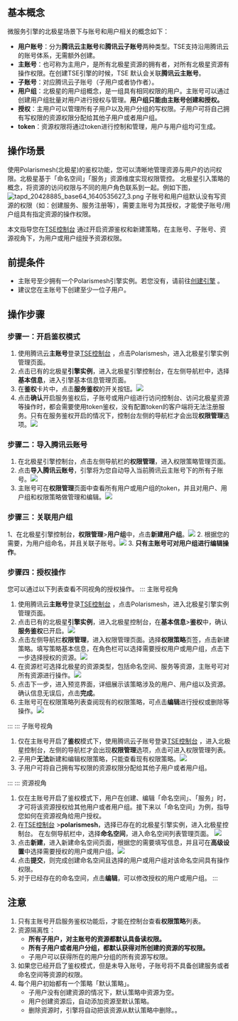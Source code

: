 ## 基本概念
微服务引擎的北极星场景下与账号和用户相关的概念如下：
- **用户账号**：分为**腾讯云主账号**和**腾讯云子账号**两种类型。TSE支持沿用腾讯云的账号体系，无需额外创建。
- **主账号**：也可称为主用户，是所有北极星资源的拥有者，对所有北极星资源有操作权限。在创建TSE引擎的时候，TSE 默认会关联**腾讯云主账号**。
- **子账号**：对应腾讯云子账号（子用户或者协作者）。
- **用户组**：北极星的用户组概念，是一组具有相同权限的用户。主账号可以通过创建用户组批量对用户进行授权与管理。**用户组只能由主账号创建和授权。**
- **授权**：主用户可以管理所有子用户以及用户分组的写权限。子用户可将自己拥有写权限的资源权限分配给其他子用户或者用户组。
- **token**：资源权限将通过token进行控制和管理，用户与用户组均可生成。

## 操作场景
使用Polarismesh(北极星)的鉴权功能，您可以清晰地管理资源与用户的访问权限。北极星基于「命名空间」「服务」资源维度实现权限管控。
北极星引入策略的概念，将资源的访问权限与不同的用户角色联系到一起。例如下图，![tapd_20428885_base64_1640535627_3.png](/tencent/api/attachments/s3/url?attachmentid=192470)
子账号和用户组默认没有写资源的权限（如：创建服务、服务注册等），需要主账号为其授权，才能使子账号/用户组具有指定资源的操作权限。

本文指导您在[TSE控制台](https://console.cloud.tencent.com/tse) 通过开启资源鉴权和新建策略，在主账号、子账号、资源视角下，为用户或用户组授予资源权限。

## 前提条件
- 主账号至少拥有一个Polarismesh引擎实例。若您没有，请前往[创建引擎](https://cloud.tencent.com/document/product/1364/65866) 。
- 建议您在主账号下创建至少一位子用户。

## 操作步骤
### 步骤一：开启鉴权模式
1. 使用腾讯云**主账号**登录[TSE控制台](https://console.cloud.tencent.com/tse) ，点击Polarismesh，进入北极星引擎实例管理页面。
2. 点击已有的北极星**引擎实例**，进入北极星引擎控制台，在左侧导航栏中，选择**基本信息**，进入引擎基本信息管理页面。
3. 在**鉴权**卡片中，点击**服务鉴权**的开关按钮。![](https://qcloudimg.tencent-cloud.cn/raw/6921a67809f50be9bf0f0c2961e94655.png)
4. 点击**确认**开启服务鉴权后，子账号或用户组进行访问控制台、访问北极星资源等操作时，都会需要使用token鉴权，没有配置token的客户端将无法注册服务。只有在服务鉴权开启的情况下，控制台左侧的导航栏才会出现**权限管理**选项。![](https://qcloudimg.tencent-cloud.cn/raw/68325c05922fea28f4f07d00a757eefb.png)

### 步骤二：导入腾讯云账号
1. 在北极星引擎控制台，点击左侧导航栏的**权限管理**，进入权限策略管理页面。
2. 点击**导入腾讯云账号**，引擎将为您自动导入当前腾讯云主账号下的所有子账号。![](https://qcloudimg.tencent-cloud.cn/raw/613788533a2f727450863caed9451158.jpg)
3. 主账号可在**权限管理**页面中查看所有用户或用户组的token，并且对用户、用户组和权限策略做管理和编辑。![](![](https://qcloudimg.tencent-cloud.cn/raw/486548301f3335ff94c806d840fabe2b.jpg))

### 步骤三：关联用户组
1、在北极星引擎控制台，**权限管理**>**用户组**中，点击**新建用户组**。![](https://qcloudimg.tencent-cloud.cn/raw/bc55b1c65cf9e39ad266ccecc1fc65e6.png)
2. 根据您的需要，为用户组命名，并且关联子账号。![](https://qcloudimg.tencent-cloud.cn/raw/93a1c09bc4d015889cf960cce1c745c8.jpg)
3. **只有主账号可对用户组进行编辑操作**。

### 步骤四：授权操作
您可以通过以下列表查看不同视角的授权操作。
<dx-tabs> 
::: 主账号视角
1. 使用腾讯云**主账号**登录[TSE控制台](https://console.cloud.tencent.com/tse) ，点击Polarismesh，进入北极星引擎实例管理页面。
2. 点击已有的北极星**引擎实例**，进入北极星控制台，在**基本信息**>**鉴权**中，确认**服务鉴权**已开启。![](https://qcloudimg.tencent-cloud.cn/raw/2e7a3e2425fbb633d191003b2c88c5bf.png)
3. 点击左侧导航栏**权限管理**，进入权限管理页面。选择**权限策略**页签，点击新建策略。填写策略基本信息，在角色栏可以选择需要授权用户或用户组，点击下一步选择授权的资源。![](https://qcloudimg.tencent-cloud.cn/raw/87484641d882c4d50bb5c7055745e64a.jpg)
4. 在资源栏可选择北极星的资源类型，包括命名空间、服务等资源，主账号可对所有资源进行操作。![](https://qcloudimg.tencent-cloud.cn/raw/c347369d15d16512c717c60597604c9d.png)
5. 点击下一步，进入预览界面，详细展示该策略涉及的用户、用户组以及资源。确认信息无误后，点击**完成**。
6. 主账号可在权限策略列表查阅现有的权限策略，可点击**编辑**进行授权或删除等操作。![](https://qcloudimg.tencent-cloud.cn/raw/09524f642112475ff3bc357ea53126cf.jpg)

:::
::: 子账号视角
1. 仅在主账号开启了**鉴权**模式下，使用腾讯云子账号登录[TSE控制台](https://console.cloud.tencent.com/tse) ，进入北极星控制台，左侧的导航栏才会出现**权限管理**选项，点击可进入权限管理列表。
2. 子用户**无法**新建和编辑权限策略，只能查看现有权限策略。![](https://qcloudimg.tencent-cloud.cn/raw/a15d3a0bef9ffc640cc0b3c5ee3d5833.jpg)
3. 子用户可将自己拥有写权限的资源权限分配给其他子用户或者用户组。
	
:::
::: 资源视角
1. 仅在主账号开启了鉴权模式下，用户在创建、编辑「命名空间」、「服务」时，才可将该资源授权给其他用户或者用户组。接下来以「命名空间」为例，指导您如何在资源视角给用户授权。
2. 在[TSE控制台](https://console.cloud.tencent.com/tse) >**polarismesh**，选择已存在的北极星引擎实例，进入北极星控制台。
		在左侧导航栏中，选择**命名空间**，进入命名空间列表管理页面。
		![](https://qcloudimg.tencent-cloud.cn/raw/f4bdc7f620921073f1b879b31f0646e6.jpg)
3. 点击**新建**，进入新建命名空间页面，根据您的需要填写信息，并且可在**高级设置**中选择需要授权的用户或用户组。![](https://qcloudimg.tencent-cloud.cn/raw/db8fbfcbcf338afb8841f38e775632ae.jpg)
4. 点击**提交**，则完成创建命名空间且选择的用户或用户组对该命名空间具有操作权限。
5. 对于已经存在的命名空间，点击**编辑**，可以修改授权的用户或用户组。
:::
</dx-tabs>

## 注意
1. 只有主账号开启服务鉴权功能后，才能在控制台查看**权限策略**列表。
2. 资源隔离性：
	- **所有子用户，对主账号的资源都默认具备读权限。**
	- **所有子用户或者用户分组，都默认获得对所创建的资源的写权限。**
	- 子用户可以获得所在的用户分组的所有资源写权限。
3. 如果您已经开启了鉴权模式，但是未导入账号，子账号将不具备创建服务或者命名空间等资源的权限。
4. 每个用户初始都有一个策略「默认策略」。
	- 子用户没有创建资源的情况下，默认策略中资源为空。
	- 用户创建资源后，自动添加资源至默认策略。
	- 删除资源时，引擎将自动把该资源从默认策略中删除。。


